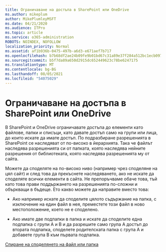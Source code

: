 ```yaml
---
title: Ограничаване на достъпа в SharePoint или OneDrive
ms.author: mikeplum
author: MikePlumleyMSFT
ms.date: 04/21/2020
ms.audience: ITPro
ms.topic: article
ms.service: o365-administration
ROBOTS: NOINDEX, NOFOLLOW
localization_priority: Normal
ms.assetid: af1b936b-0475-497b-a6d3-e671aef7b717
ms.openlocfilehash: b7b68df2ae24b09fe9b01bd67c31a89e37f284a512bc1ecb097ef52fae5ae7d6
ms.sourcegitcommit: b5f7da89a650d2915dc652449623c78be6247175
ms.translationtype: MT
ms.contentlocale: bg-BG
ms.lasthandoff: 08/05/2021
ms.locfileid: "54075029"
---
```

# <a name="restrict-access-in-sharepoint-or-onedrive"></a>Ограничаване на достъпа в SharePoint или OneDrive

В SharePoint и OneDrive ограничавате достъпа до елементи като файлове, папки и списъци, като давате достъп само на групи или лица, до които искате да имате достъп. По подразбиране разрешенията в SharePoint се наследяват от по-високо в йерархията. Така че файлът наследява разрешенията си от папката, която наследява нейните разрешения от библиотеката, която наследява разрешенията му от сайта.
  
Можете да споделяте на по-високо ниво (например чрез споделяне на цял сайт) и след това да прекъснете наследяването, ако не искате да споделяте всички елементи в сайта. Не препоръчваме обаче това, тъй като това прави поддържането на разрешенията по-сложни и объркващи в бъдеще. Ето какво можете да направите вместо това:
  
- Ако например искате да споделите цялото съдържание на папка, с изключение на един файл в нея, преместете този файл в ново местоположение, което не е споделено.
    
- Ако имате две подпапки в папка и искате да споделите една подпапка с групи A и B и да разрешите само група A достъп до втората подпапка, споделете родителската папка с група A и добавете група B към първата подпапка.
    
[Спиране на споделянето на файл или папка ](https://go.microsoft.com/fwlink/?linkid=2008861)
  

